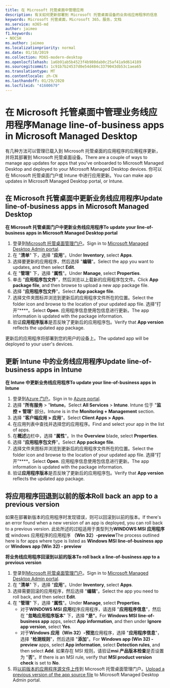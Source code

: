```yaml
---
title: 在 Microsoft 托管桌面中管理应用
description: 有关如何更新部署到 Microsoft 托管桌面设备的业务线应用程序的信息
keywords: Microsoft 托管桌面，Microsoft 365，服务，文档
ms.service: m365-md
author: jaimeo
f1.keywords:
- NOCSH
ms.author: jaimeo
ms.localizationpriority: normal
ms.date: 01/18/2019
ms.collection: M365-modern-desktop
ms.openlocfilehash: 1a6b91ab5b4523f4b980dab0c25af41a9d614189
ms.sourcegitcommit: 1c91b7b24537d0e54d484c3379043db53c1aea65
ms.translationtype: MT
ms.contentlocale: zh-CN
ms.lasthandoff: 01/29/2020
ms.locfileid: "41600679"
---
```

# <a name="manage-line-of-business-apps-in-microsoft-managed-desktop"></a><span data-ttu-id="415b3-104">在 Microsoft 托管桌面中管理业务线应用程序</span><span class="sxs-lookup"><span data-stu-id="415b3-104">Manage line-of-business apps in Microsoft Managed Desktop</span></span>

<!--Application management -->

<span data-ttu-id="415b3-105">有几种方法可以管理已载入到 Microsoft 托管桌面的应用程序的应用程序更新，并将其部署到 Microsoft 托管桌面设备。</span><span class="sxs-lookup"><span data-stu-id="415b3-105">There are a couple of ways to manage app updates for apps that you've onboarded to Microsoft Managed Desktop and deployed to your Microsoft Managed Desktop devices.</span></span> <span data-ttu-id="415b3-106">你可以在 Microsoft 托管桌面门户或 Intune 中进行应用更新。</span><span class="sxs-lookup"><span data-stu-id="415b3-106">You can make app updates in Microsoft Managed Desktop portal, or Intune.</span></span> 

<span id="update-app-mmd" />

## <a name="update-line-of-business-apps-in-microsoft-managed-desktop"></a><span data-ttu-id="415b3-107">在 Microsoft 托管桌面中更新业务线应用程序</span><span class="sxs-lookup"><span data-stu-id="415b3-107">Update line-of-business apps in Microsoft Managed Desktop</span></span>

<span data-ttu-id="415b3-108">**在 Microsoft 托管桌面门户中更新业务线应用程序**</span><span class="sxs-lookup"><span data-stu-id="415b3-108">**To update your line-of-business apps in Microsoft Managed Desktop portal**</span></span>
1. <span data-ttu-id="415b3-109">登录到[Microsoft 托管桌面管理门户](https://aka.ms/mmdportal)。</span><span class="sxs-lookup"><span data-stu-id="415b3-109">Sign in to [Microsoft Managed Desktop Admin portal](https://aka.ms/mmdportal).</span></span>
2. <span data-ttu-id="415b3-110">在 "**清单**" 下，选择 "**应用**"。</span><span class="sxs-lookup"><span data-stu-id="415b3-110">Under **Inventory**, select **Apps**.</span></span>  
3. <span data-ttu-id="415b3-111">选择要更新的应用程序，然后选择 "**编辑**"。</span><span class="sxs-lookup"><span data-stu-id="415b3-111">Select the app you want to updates, and then select **Edit**.</span></span>
4. <span data-ttu-id="415b3-112">在 "**管理**" 下，选择 "**属性**"。</span><span class="sxs-lookup"><span data-stu-id="415b3-112">Under **Manage**, select **Properties**.</span></span> 
5. <span data-ttu-id="415b3-113">单击 "**应用程序包文件**"，然后浏览以上载新的应用程序包文件。</span><span class="sxs-lookup"><span data-stu-id="415b3-113">Click **App package file**, and then browse to upload a new app package file.</span></span>
6. <span data-ttu-id="415b3-114">选择 "**应用程序包文件**"。</span><span class="sxs-lookup"><span data-stu-id="415b3-114">Select **App package file**.</span></span>
7. <span data-ttu-id="415b3-115">选择文件夹图标并浏览到更新后的应用程序文件所在的位置。</span><span class="sxs-lookup"><span data-stu-id="415b3-115">Select the folder icon and browse to the location of your updated app file.</span></span> <span data-ttu-id="415b3-116">选择“打开”\*\*\*\*。</span><span class="sxs-lookup"><span data-stu-id="415b3-116">Select **Open**.</span></span> <span data-ttu-id="415b3-117">应用程序信息使用包信息进行更新。</span><span class="sxs-lookup"><span data-stu-id="415b3-117">The app information is updated with the package information.</span></span>
8. <span data-ttu-id="415b3-118">验证**应用程序版本**是否反映了更新后的应用程序包。</span><span class="sxs-lookup"><span data-stu-id="415b3-118">Verify that **App version** reflects the updated app package.</span></span> 

<span data-ttu-id="415b3-119">更新后的应用程序将部署到您的用户的设备上。</span><span class="sxs-lookup"><span data-stu-id="415b3-119">The updated app will be deployed to your user's devices.</span></span>

<span id="update-app-intune" />

## <a name="update-line-of-business-apps-in-intune"></a><span data-ttu-id="415b3-120">更新 Intune 中的业务线应用程序</span><span class="sxs-lookup"><span data-stu-id="415b3-120">Update line-of-business apps in Intune</span></span>

<span data-ttu-id="415b3-121">**在 Intune 中更新业务线应用程序**</span><span class="sxs-lookup"><span data-stu-id="415b3-121">**To update your line-of-business apps in Intune**</span></span>
1. <span data-ttu-id="415b3-122">登录到[Azure 门户](https://portal.azure.com)。</span><span class="sxs-lookup"><span data-stu-id="415b3-122">Sign in to [Azure portal](https://portal.azure.com).</span></span>
2. <span data-ttu-id="415b3-123">选择 "**所有服务** > "**Intune**。</span><span class="sxs-lookup"><span data-stu-id="415b3-123">Select **All Services** > **Intune**.</span></span> <span data-ttu-id="415b3-124">Intune 位于 "**监控 + 管理**" 部分。</span><span class="sxs-lookup"><span data-stu-id="415b3-124">Intune is in the **Monitoring + Management** section.</span></span>
3. <span data-ttu-id="415b3-125">选择 "**客户端应用 > 应用**"。</span><span class="sxs-lookup"><span data-stu-id="415b3-125">Select **Client Apps > Apps**.</span></span>
4. <span data-ttu-id="415b3-126">在应用列表中查找并选择您的应用程序。</span><span class="sxs-lookup"><span data-stu-id="415b3-126">Find and select your app in the list of apps.</span></span>
5. <span data-ttu-id="415b3-127">在**概述**边栏中，选择 "**属性**"。</span><span class="sxs-lookup"><span data-stu-id="415b3-127">In the **Overview** blade, select **Properties**.</span></span>
6. <span data-ttu-id="415b3-128">选择 "**应用程序包文件**"。</span><span class="sxs-lookup"><span data-stu-id="415b3-128">Select **App package file**.</span></span>
7. <span data-ttu-id="415b3-129">选择文件夹图标并浏览到更新后的应用程序文件所在的位置。</span><span class="sxs-lookup"><span data-stu-id="415b3-129">Select the folder icon and browse to the location of your updated app file.</span></span> <span data-ttu-id="415b3-130">选择“打开”\*\*\*\*。</span><span class="sxs-lookup"><span data-stu-id="415b3-130">Select **Open**.</span></span> <span data-ttu-id="415b3-131">应用程序信息使用包信息进行更新。</span><span class="sxs-lookup"><span data-stu-id="415b3-131">The app information is updated with the package information.</span></span>
8. <span data-ttu-id="415b3-132">验证**应用程序版本**是否反映了更新后的应用程序包。</span><span class="sxs-lookup"><span data-stu-id="415b3-132">Verify that **App version** reflects the updated app package.</span></span>

<span id="roll-back-app-mmd" />

## <a name="roll-back-an-app-to-a-previous-version"></a><span data-ttu-id="415b3-133">将应用程序回退到以前的版本</span><span class="sxs-lookup"><span data-stu-id="415b3-133">Roll back an app to a previous version</span></span>

<span data-ttu-id="415b3-134">如果在部署新版本的应用程序时发现错误，则可以回滚到以前的版本。</span><span class="sxs-lookup"><span data-stu-id="415b3-134">If there's an error found when a new version of an app is deployed, you can roll back to a previous version.</span></span> <span data-ttu-id="415b3-135">此处所述的过程适用于类型列为**WINDOWS MSI 应用程序**或 windows 应用程序的应用程序 **（Win 32）-preview**</span><span class="sxs-lookup"><span data-stu-id="415b3-135">The process outlined here is for apps where type is listed as **Windows MSI line-of-business app** or **Windows app (Win 32) - preview**</span></span>

<span data-ttu-id="415b3-136">**将业务线应用程序回滚到以前的版本**</span><span class="sxs-lookup"><span data-stu-id="415b3-136">**To roll back a line-of-business app to a previous version**</span></span>

1. <span data-ttu-id="415b3-137">登录到[Microsoft 托管桌面管理门户](https://aka.ms/mmdportal)。</span><span class="sxs-lookup"><span data-stu-id="415b3-137">Sign in to [Microsoft Managed Desktop Admin portal](https://aka.ms/mmdportal).</span></span>
2. <span data-ttu-id="415b3-138">在 "**清单**" 下，选择 "**应用**"。</span><span class="sxs-lookup"><span data-stu-id="415b3-138">Under **Inventory**, select **Apps**.</span></span>  
3. <span data-ttu-id="415b3-139">选择需要回滚的应用程序，然后选择 "**编辑**"。</span><span class="sxs-lookup"><span data-stu-id="415b3-139">Select the app you need to roll back, and then select **Edit**.</span></span>
4. <span data-ttu-id="415b3-140">在 "**管理**" 下，选择 "**属性**"。</span><span class="sxs-lookup"><span data-stu-id="415b3-140">Under **Manage**, select **Properties**.</span></span> 
    - <span data-ttu-id="415b3-141">对于**WINDOWS MSI 应用**程序应用程序，请选择 "**应用程序信息**"，然后在 "**忽略应用程序版本**" 下，选择 **"是"**。</span><span class="sxs-lookup"><span data-stu-id="415b3-141">For **Windows MSI line-of-business app** apps, select **App information**, and then under **Ignore app version**, select **Yes**.</span></span>
    - <span data-ttu-id="415b3-142">对于**Windows 应用（Win 32）-预览**应用程序，选择 "**应用程序信息**"，选择 "**检测规则**"，然后选择 "**添加**"。</span><span class="sxs-lookup"><span data-stu-id="415b3-142">For **Windows app (Win 32) - preview** apps, select **App information**, select **Detection rules**, and then select **Add**.</span></span> 
    <span data-ttu-id="415b3-143">如果存在 MSI 规则，请验证**msi 产品版本检查**是否设置为 "**否**"。</span><span class="sxs-lookup"><span data-stu-id="415b3-143">If there is an MSI rule, verify that **MSI product version check** is set to **No**.</span></span>
5. <span data-ttu-id="415b3-144">将[以前版本的应用程序源文件上传](../get-started/deploy-apps.md)到 Microsoft 托管桌面管理门户。</span><span class="sxs-lookup"><span data-stu-id="415b3-144">[Upload a previous version of the app source file](../get-started/deploy-apps.md) to Microsoft Managed Desktop Admin portal.</span></span>  


